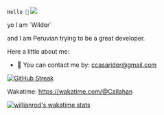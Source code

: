 `Hello 👋`
<a align="center">
  <a href="https://github.com/DenverCoder1"><img src="https://www.google.com/imgres?imgurl=https%3A%2F%2Fexternal-preview.redd.it%2F9m2kVpPl9oo27QiCEivNyqZtD7RApjJIeL5tqa-gJCc.png%3Fauto%3Dwebp%26s%3Db115ed296005eddc1f4fca80a67a9c4d294936ac&imgrefurl=https%3A%2F%2Fwww.reddit.com%2Fr%2FDotA2%2Fcomments%2F3wfb7z%2Fmorphling_xpost_rblender%2F&tbnid=cpxTpMpN01w5KM&vet=12ahUKEwjegtPzkqL7AhUON7kGHbyoDggQMyg9egQIARBf..i&docid=Cf8hx9Wxxjk6sM&w=1920&h=1080&q=morphling%20dota%202&client=firefox-b-d&ved=2ahUKEwjegtPzkqL7AhUON7kGHbyoDggQMyg9egQIARBf"></a>
</p>
yo I am `Wilder`

and I am Peruvian trying to be a great developer.







Here a little about me:
- 📝 You can contact me by: ccasarider@gmail.com


[![GitHub Streak](http://github-readme-streak-stats.herokuapp.com?user=Callahan&theme=dark&date_format=j%2Fn%5B%2FY%5D&background=201E1E&border=867815&stroke=E0E0E0&ring=268586&fire=DD401D&currStreakNum=ADDD8E&sideNums=76CBD5AA&currStreakLabel=6DBADD&sideLabels=6DBADD&dates=D0D0D0)](https://git.io/streak-stats)

Wakatime: https://wakatime.com/@Callahan

[![willianrod's wakatime stats](https://github-readme-stats.vercel.app/api/wakatime?username=Callahan)](https://github.com/Call4han/github-readme-stats)






